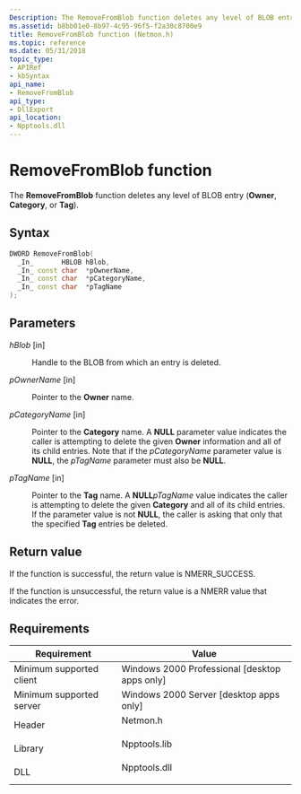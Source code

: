 ```yaml
---
Description: The RemoveFromBlob function deletes any level of BLOB entry (Owner, Category, or Tag).
ms.assetid: b8bb01e0-8b97-4c95-96f5-f2a30c8700e9
title: RemoveFromBlob function (Netmon.h)
ms.topic: reference
ms.date: 05/31/2018
topic_type: 
- APIRef
- kbSyntax
api_name: 
- RemoveFromBlob
api_type: 
- DllExport
api_location: 
- Npptools.dll
---
```


# RemoveFromBlob function

The **RemoveFromBlob** function deletes any level of BLOB entry (**Owner**, **Category**, or **Tag**).

## Syntax


```C++
DWORD RemoveFromBlob(
  _In_       HBLOB hBlob,
  _In_ const char  *pOwnerName,
  _In_ const char  *pCategoryName,
  _In_ const char  *pTagName
);
```



## Parameters

<dl> <dt>

*hBlob* \[in\]
</dt> <dd>

Handle to the BLOB from which an entry is deleted.

</dd> <dt>

*pOwnerName* \[in\]
</dt> <dd>

Pointer to the **Owner** name.

</dd> <dt>

*pCategoryName* \[in\]
</dt> <dd>

Pointer to the **Category** name. A **NULL** parameter value indicates the caller is attempting to delete the given **Owner** information and all of its child entries. Note that if the *pCategoryName* parameter value is **NULL**, the *pTagName* parameter must also be **NULL**.

</dd> <dt>

*pTagName* \[in\]
</dt> <dd>

Pointer to the **Tag** name. A **NULL***pTagName* value indicates the caller is attempting to delete the given **Category** and all of its child entries. If the parameter value is not **NULL**, the caller is asking that only that the specified **Tag** entries be deleted.

</dd> </dl>

## Return value

If the function is successful, the return value is NMERR\_SUCCESS.

If the function is unsuccessful, the return value is a NMERR value that indicates the error.

## Requirements



| Requirement | Value |
|-------------------------------------|-----------------------------------------------------------------------------------------|
| Minimum supported client<br/> | Windows 2000 Professional \[desktop apps only\]<br/>                              |
| Minimum supported server<br/> | Windows 2000 Server \[desktop apps only\]<br/>                                    |
| Header<br/>                   | <dl> <dt>Netmon.h</dt> </dl>     |
| Library<br/>                  | <dl> <dt>Npptools.lib</dt> </dl> |
| DLL<br/>                      | <dl> <dt>Npptools.dll</dt> </dl> |



 

 




